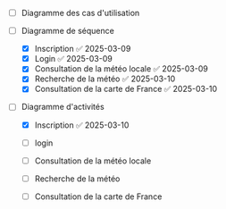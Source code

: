 - [ ] Diagramme des cas d'utilisation

- [ ] Diagramme de séquence
	- [x] Inscription ✅ 2025-03-09
	- [x] Login ✅ 2025-03-09
	- [x] Consultation de la météo locale ✅ 2025-03-09
	- [x] Recherche de la météo ✅ 2025-03-10
	- [x] Consultation de la carte de France ✅ 2025-03-10

- [ ] Diagramme d'activités 
	- [x] Inscription ✅ 2025-03-10
	- [ ] login
	- [ ] Consultation de la météo locale
	- [ ] Recherche de la météo
	- [ ] Consultation de la carte de France

